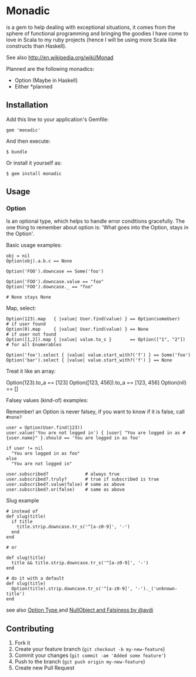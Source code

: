 # Monadic

is a gem to help dealing with exceptional situations, it comes from the sphere of functional programming and bringing the goodies I have come to love in Scala to my ruby projects (hence I will be using more Scala like constructs than Haskell).

See also http://en.wikipedia.org/wiki/Monad

Planned are the following monadics:

- Option (Maybe in Haskell)
- Either *planned

## Installation

Add this line to your application's Gemfile:

    gem 'monadic'

And then execute:

    $ bundle

Or install it yourself as:

    $ gem install monadic

## Usage

### Option
Is an optional type, which helps to handle error conditions gracefully. The one thing to remember about option is: 'What goes into the Option, stays in the Option'.

Basic usage examples:

    obj = nil
    Option(obj).a.b.c == None

    Option('FOO').downcase == Some('foo') 

    Option('FOO').downcase.value == "foo"
    Option('FOO').downcase._ == "foo"

    # None stays None

Map, select:
    
    Option(123).map   { |value| User.find(value) } == Option(someUser)    # if user found
    Option(0).map     { |value| User.find(value) } == None                # if user not found
    Option([1,2]).map { |value| value.to_s }       == Option(["1", "2"])  # for all Enumerables

    Option('foo').select { |value| value.start_with?('f') } == Some('foo')
    Option('bar').select { |value| value.start_with?('f') } == None

Treat it like an array:

  Option(123).to_a         == [123]
  Option([123, 456]).to_a  == [123, 456]
  Option(nil)              == []

Falsey values (kind-of) examples:

Remember! an Option is never falsey, if you want to know if it is false, call `#none?`

    user = Option(User.find(123))
    user.value('You are not logged in') { |user| "You are logged in as #{user.name}" }.should == 'You are logged in as foo'

    if user != nil
      "You are logged in as foo"
    else
      "You are not logged in"

    user.subscribed?              # always true
    user.subscribed?.truly?       # true if subscribed is true
    user.subscribed?.value(false) # same as above
    user.subscribed?.or(false)    # same as above

Slug example

    # instead of 
    def slug(title)
      if title
        title.strip.downcase.tr_s('^[a-z0-9]', '-')
      end
    end

    # or 

    def slug(title)
      title && title.strip.downcase.tr_s('^[a-z0-9]', '-')
    end

    # do it with a default
    def slug(title)
      Option(title).strip.downcase.tr_s('^[a-z0-9]', '-')._('unknown-title')
    end


see also [Option Type ](http://devblog.avdi.org/2011/05/30/null-objects-and-falsiness/) and 
[NullObject and Falsiness by @avdi](http://devblog.avdi.org/2011/05/30/null-objects-and-falsiness/)

## Contributing

1. Fork it
2. Create your feature branch (`git checkout -b my-new-feature`)
3. Commit your changes (`git commit -am 'Added some feature'`)
4. Push to the branch (`git push origin my-new-feature`)
5. Create new Pull Request
